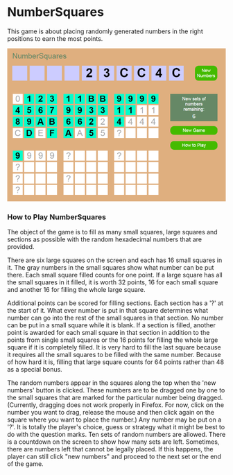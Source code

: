 # NumberSquares
This game is about placing randomly generated numbers in the right positions to earn the most points.

![alt text](NS_screenshot_May2016.png "May 2016 Screenshot of NumberSquares Game")

### How to Play NumberSquares

The object of the game is to fill as many small squares, large squares and sections as possible with the random hexadecimal numbers that are provided.

There are six large squares on the screen and each has 16 small squares in it.  The gray numbers in the small squares show what number can be put there.  Each small square filled counts for one point.  If a large square has all the small squares in it filled, it is worth 32 points, 16 for each small square and another 16 for filling the whole large square.

Additional points can be scored for filling sections.  Each section has a '?' at the start of it.  What ever number is put in that square determines what number can go into the rest of the small squares in that section.  No number can be put in a small square while it is blank.  If a section is filled, another point is awarded for each small square in that section in addition to the points from single small squares or the 16 points for filling the whole large square if it is completely filled.  It is very hard to fill the last square because it requires all the small squares to be filled with the same number.  Because of how hard it is, filling that large square counts for 64 points rather than 48 as a special bonus.

The random numbers appear in the squares along the top when the 'new numbers' button is clicked.  These numbers are to be dragged one by one to the small squares that are marked for the particular number being dragged.  (Currently, dragging does not work properly in Firefox.  For now, click on the number you want to drag, release the mouse and then click again on the square where you want to place the number.)  Any number may be put on a '?'.  It is totally the player's choice, guess or strategy what it might be best to do with the question marks.  Ten sets of random numbers are allowed.  There is a countdown on the screen to show how many sets are left.  Sometimes, there are numbers left that cannot be legally placed.  If this happens, the player can still click "new numbers" and proceed to the next set or the end of the game.